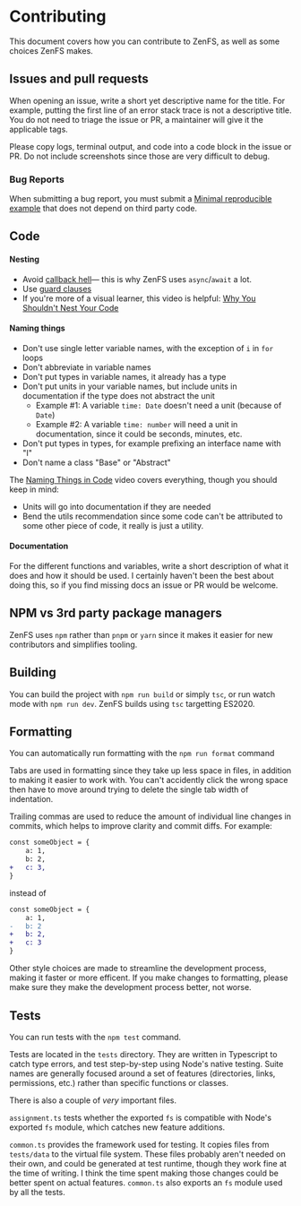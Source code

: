 # Contributing

This document covers how you can contribute to ZenFS, as well as some choices ZenFS makes.

## Issues and pull requests

When opening an issue, write a short yet descriptive name for the title. For example, putting the first line of an error stack trace is not a descriptive title. You do not need to triage the issue or PR, a maintainer will give it the applicable tags.

Please copy logs, terminal output, and code into a code block in the issue or PR. Do not include screenshots since those are very difficult to debug.

### Bug Reports

When submitting a bug report, you must submit a [Minimal reproducible example](https://en.wikipedia.org/wiki/Minimal_reproducible_example) that does not depend on third party code.

## Code

#### Nesting

- Avoid [callback hell](http://callbackhell.com/)— this is why ZenFS uses `async`/`await` a lot.
- Use [guard clauses](<https://en.wikipedia.org/wiki/Guard_(computer_science)>)
- If you're more of a visual learner, this video is helpful: [Why You Shouldn't Nest Your Code](https://youtu.be/CFRhGnuXG-4)

#### Naming things

- Don't use single letter variable names, with the exception of `i` in `for` loops
- Don't abbreviate in variable names
- Don't put types in variable names, it already has a type
- Don't put units in your variable names, but include units in documentation if the type does not abstract the unit
    - Example #1: A variable `time: Date` doesn't need a unit (because of `Date`)
    - Example #2: A variable `time: number` will need a unit in documentation, since it could be seconds, minutes, etc.
- Don't put types in types, for example prefixing an interface name with "I"
- Don't name a class "Base" or "Abstract"

The [Naming Things in Code](https://youtu.be/-J3wNP6u5YU) video covers everything, though you should keep in mind:

- Units will go into documentation if they are needed
- Bend the utils recommendation since some code can't be attributed to some other piece of code, it really is just a utility.

#### Documentation

For the different functions and variables, write a short description of what it does and how it should be used. I certainly haven't been the best about doing this, so if you find missing docs an issue or PR would be welcome.

## NPM vs 3rd party package managers

ZenFS uses `npm` rather than `pnpm` or `yarn` since it makes it easier for new contributors and simplifies tooling.

## Building

You can build the project with `npm run build` or simply `tsc`, or run watch mode with `npm run dev`. ZenFS builds using `tsc` targetting ES2020.

## Formatting

You can automatically run formatting with the `npm run format` command

Tabs are used in formatting since they take up less space in files, in addition to making it easier to work with. You can't accidently click the wrong space then have to move around trying to delete the single tab width of indentation.

Trailing commas are used to reduce the amount of individual line changes in commits, which helps to improve clarity and commit diffs. For example:

```diff
const someObject = {
	a: 1,
	b: 2,
+	c: 3,
}

```

instead of

```diff
const someObject = {
	a: 1,
-	b: 2
+	b: 2,
+	c: 3
}

```

Other style choices are made to streamline the development process, making it faster or more efficent. If you make changes to formatting, please make sure they make the development process better, not worse.

## Tests

You can run tests with the `npm test` command.

Tests are located in the `tests` directory. They are written in Typescript to catch type errors, and test step-by-step using Node's native testing. Suite names are generally focused around a set of features (directories, links, permissions, etc.) rather than specific functions or classes.

There is also a couple of _very_ important files.

`assignment.ts` tests whether the exported `fs` is compatible with Node's exported `fs` module, which catches new feature additions.

`common.ts` provides the framework used for testing. It copies files from `tests/data` to the virtual file system. These files probably aren't needed on their own, and could be generated at test runtime, though they work fine at the time of writing. I think the time spent making those changes could be better spent on actual features. `common.ts` also exports an `fs` module used by all the tests.